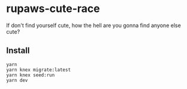 # rupaws-cute-race
If don't find yourself cute, how the hell are you gonna find anyone else cute?

## Install

```
yarn
yarn knex migrate:latest
yarn knex seed:run
yarn dev
```
